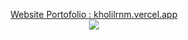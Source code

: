<p align="center"> 
      <!--- <a target="_blank" href="https://wakatime.com/@kholilrnm">
            <img align="center" src="https://github-readme-stats.vercel.app/api/wakatime?username=kholilrnm&layout=compact" />
       </a>
    iawd-->
      <a target="_blank" href="https://kholilrnm.vercel.app/">
         Website Portofolio : kholilrnm.vercel.app
      </a><br>
      <a target="_blank" href="https://wakatime.com/@kholilrnm">
            <img align="center" src="https://wakatime.com/badge/user/bdbd4d1a-772c-4687-8f59-9ea6ba1e1d40.svg" />
      </a>
</p>

